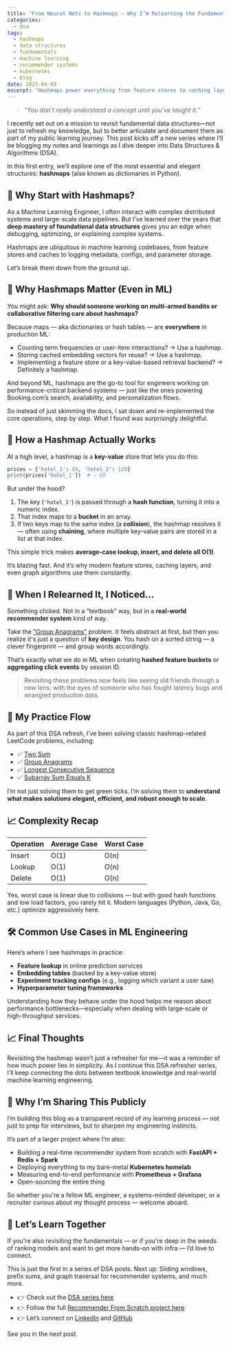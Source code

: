 ```yaml
---
title: "From Neural Nets to Hashmaps — Why I’m Relearning the Fundamentals"
categories:
  - dsa
tags:
  - hashmaps
  - data structures
  - fundamentals
  - machine learning
  - recommender systems
  - kubernetes
  - blog
date: 2025-04-09
excerpt: "Hashmaps power everything from feature stores to caching layers. In this post, I explain why I’m revisiting them as a machine learning engineer."
---
```


> *“You don’t really understand a concept until you’ve taught it.”*

I recently set out on a mission to revisit fundamental data structures—not just to refresh my knowledge, but to better articulate and document them as part of my public learning journey. This post kicks off a new series where I’ll be blogging my notes and learnings as I dive deeper into Data Structures & Algorithms (DSA).

In this first entry, we’ll explore one of the most essential and elegant structures: **hashmaps** (also known as dictionaries in Python).


## 🧠 Why Start with Hashmaps?

As a Machine Learning Engineer, I often interact with complex distributed systems and large-scale data pipelines. But I’ve learned over the years that **deep mastery of foundational data structures** gives you an edge when debugging, optimizing, or explaining complex systems.

Hashmaps are ubiquitous in machine learning codebases, from feature stores and caches to logging metadata, configs, and parameter storage.

Let’s break them down from the ground up.


## 🧩 Why Hashmaps Matter (Even in ML)
You might ask: __Why should someone working on multi-armed bandits or collaborative filtering care about hashmaps?__

Because maps — aka dictionaries or hash tables — are **everywhere** in production ML:

* Counting term frequencies or user-item interactions? → Use a hashmap.
* Storing cached embedding vectors for reuse? → Use a hashmap.
* Implementing a feature store or a key-value-based retrieval backend? → Definitely a hashmap.

And beyond ML, hashmaps are the go-to tool for engineers working on performance-critical backend systems — just like the ones powering Booking.com’s search, availability, and personalization flows.

So instead of just skimming the docs, I sat down and re-implemented the core operations, step by step. What I found was surprisingly delightful.


## 🔧 How a Hashmap Actually Works
At a high level, a hashmap is a **key-value** store that lets you do this:

```python
prices = {'hotel_1': 89, 'hotel_2': 120}
print(prices['hotel_1'])  # → 89
```

But under the hood?

1. The key (`'hotel_1'`) is passed through a **hash function**, turning it into a numeric index.
2. That index maps to a **bucket** in an array.
3. If two keys map to the same index (a **collision**), the hashmap resolves it — often using **chaining**, where multiple key-value pairs are stored in a list at that index.

This simple trick makes **average-case lookup, insert, and delete all O(1)**.

It’s blazing fast. And it’s why modern feature stores, caching layers, and even graph algorithms use them constantly.


## 🔄 When I Relearned It, I Noticed...
Something clicked. Not in a “textbook” way, but in a __real-world recommender system__ kind of way.

Take the ["Group Anagrams"](https://leetcode.com/problems/group-anagrams) problem. It feels abstract at first, but then you realize it's just a question of **key design**. You hash on a sorted string — a clever fingerprint — and group words accordingly.

That’s exactly what we do in ML when creating **hashed feature buckets** or **aggregating click events** by session ID.

> Revisiting these problems now feels like seeing old friends through a new lens: with the eyes of someone who has fought latency bugs and wrangled production data.

## 🧪 My Practice Flow
As part of this DSA refresh, I’ve been solving classic hashmap-related LeetCode problems, including:

* ✅ [Two Sum](https://leetcode.com/problems/two-sum)
* ✅ [Group Anagrams](https://leetcode.com/problems/group-anagrams)
* ✅ [Longest Consecutive Sequence](https://leetcode.com/problems/longest-consecutive-sequence)
* ✅ [Subarray Sum Equals K](https://leetcode.com/problems/subarray-sum-equals-k)

I’m not just solving them to get green ticks. I’m solving them to **understand what makes solutions elegant, efficient, and robust enough to scale**.


## 📈 Complexity Recap

|  Operation  |	 Average Case  |  Worst Case  |
|-------------|----------------|--------------|
|  Insert     |  O(1)          |  O(n)        |
|  Lookup     |  O(1)          |  O(n)        |
|  Delete     |  O(1)          |  O(n)        |

Yes, worst case is linear due to collisions — but with good hash functions and low load factors, you rarely hit it. Modern languages (Python, Java, Go, etc.) optimize aggressively here.

## 🛠️ Common Use Cases in ML Engineering

Here’s where I see hashmaps in practice:
* **Feature lookup** in online prediction services
* **Embedding tables** (backed by a key-value store)
* **Experiment tracking configs** (e.g., logging which variant a user saw)
* **Hyperparameter tuning frameworks**

Understanding how they behave under the hood helps me reason about performance bottlenecks—especially when dealing with large-scale or high-throughput services.


## 📈 Final Thoughts

Revisiting the hashmap wasn’t just a refresher for me—it was a reminder of how much power lies in simplicity. As I continue this DSA refresher series, I’ll keep connecting the dots between textbook knowledge and real-world machine learning engineering.


## 🚀 Why I’m Sharing This Publicly

I’m building this blog as a transparent record of my learning process — not just to prep for interviews, but to sharpen my engineering instincts.

It’s part of a larger project where I’m also:

* Building a real-time recommender system from scratch with **FastAPI + Redis + Spark**
* Deploying everything to my bare-metal **Kubernetes homelab**
* Measuring end-to-end performance with **Prometheus + Grafana**
* Open-sourcing the entire thing

So whether you're a fellow ML engineer, a systems-minded developer, or a recruiter curious about my thought process — welcome aboard.


## 📣 Let’s Learn Together

If you're also revisiting the fundamentals — or if you're deep in the weeds of ranking models and want to get more hands-on with infra — I’d love to connect.

This is just the first in a series of DSA posts. Next up: Sliding windows, prefix sums, and graph traversal for recommender systems, and much more.

* 👉 Check out the [DSA series here](https://stefannieuwenhuis.github.io/categories/#dsa)
* 👉 Follow the full [Recommender From Scratch project here](https://stefannieuwenhuis.github.io/categories/#recommender-system)
* 👉 Let’s connect on [LinkedIn](https://www.linkedin.com/in/stefannhs) and [GitHub](https://github.com/StefanNieuwenhuis)

See you in the next post.